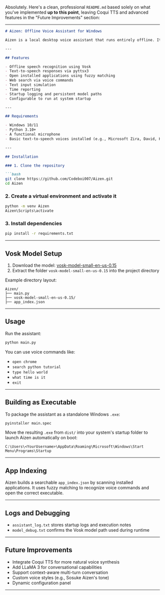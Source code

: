 Absolutely. Here's a clean, professional `README.md` based solely on what you've implemented **up to this point**, leaving Coqui TTS and advanced features in the "Future Improvements" section:

---

````markdown
# Aizen: Offline Voice Assistant for Windows

Aizen is a local desktop voice assistant that runs entirely offline. It listens for commands, speaks responses, and helps navigate the system with minimal reliance on keyboard or mouse. Inspired by Sosuke Aizen (*Bleach*), it uses Vosk for offline speech recognition and pyttsx3 for voice output.

---

## Features

- Offline speech recognition using Vosk
- Text-to-speech responses via pyttsx3
- Open installed applications using fuzzy matching
- Web search via voice commands
- Text input simulation
- Time reporting
- Startup logging and persistent model paths
- Configurable to run at system startup

---

## Requirements

- Windows 10/11
- Python 3.10+
- A functional microphone
- Basic text-to-speech voices installed (e.g., Microsoft Zira, David, Hazel)

---

## Installation

### 1. Clone the repository

```bash
git clone https://github.com/Codeboi007/Aizen.git
cd Aizen
````

### 2. Create a virtual environment and activate it

```bash
python -m venv Aizen
Aizen\Scripts\activate
```

### 3. Install dependencies

```bash
pip install -r requirements.txt
```

---

## Vosk Model Setup

1. Download the model: [vosk-model-small-en-us-0.15](https://alphacephei.com/vosk/models)
2. Extract the folder `vosk-model-small-en-us-0.15` into the project directory

Example directory layout:

```
Aizen/
├── main.py
├── vosk-model-small-en-us-0.15/
├── app_index.json
```

---

## Usage

Run the assistant:

```bash
python main.py
```

You can use voice commands like:

* `open chrome`
* `search python tutorial`
* `type hello world`
* `what time is it`
* `exit`

---

## Building as Executable

To package the assistant as a standalone Windows `.exe`:

```bash
pyinstaller main.spec
```

Move the resulting `.exe` from `dist/` into your system's startup folder to launch Aizen automatically on boot:

```
C:\Users\<YourUsername>\AppData\Roaming\Microsoft\Windows\Start Menu\Programs\Startup
```

---

## App Indexing

Aizen builds a searchable `app_index.json` by scanning installed applications. It uses fuzzy matching to recognize voice commands and open the correct executable.

---

## Logs and Debugging

* `assistant_log.txt` stores startup logs and execution notes
* `model_debug.txt` confirms the Vosk model path used during runtime

---

## Future Improvements

* Integrate Coqui TTS for more natural voice synthesis
* Add LLaMA 3 for conversational capabilities
* Support context-aware multi-turn conversation
* Custom voice styles (e.g., Sosuke Aizen's tone)
* Dynamic configuration panel

---

